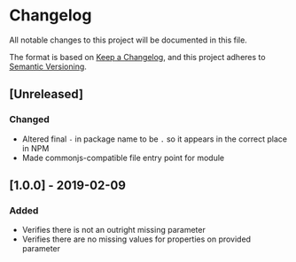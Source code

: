 # Changelog
All notable changes to this project will be documented in this file.

The format is based on [Keep a Changelog](https://keepachangelog.com/en/1.0.0/),
and this project adheres to [Semantic Versioning](https://semver.org/spec/v2.0.0.html).

## [Unreleased]
### Changed
- Altered final `-` in package name to be `.` so it appears in the correct place in NPM
- Made commonjs-compatible file entry point for module

## [1.0.0] - 2019-02-09
### Added
- Verifies there is not an outright missing parameter
- Verifies there are no missing values for properties on provided parameter
